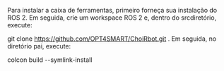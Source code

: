Para instalar a caixa de ferramentas, primeiro forneça sua instalação do ROS 2. Em seguida, crie um workspace ROS 2 e, dentro do srcdiretório, execute:

git clone https://github.com/OPT4SMART/ChoiRbot.git .
Em seguida, no diretório pai, execute:

colcon build --symlink-install
